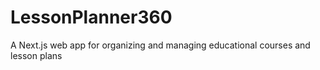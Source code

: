 # LessonPlanner360
A Next.js web app for organizing and managing educational courses and lesson plans
